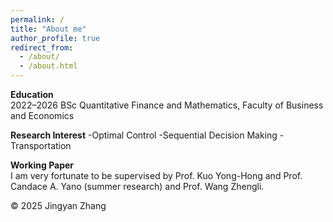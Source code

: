 ```yaml
---
permalink: /
title: "About me"
author_profile: true
redirect_from: 
  - /about/
  - /about.html
---
```


**Education**  
2022–2026 BSc Quantitative Finance and Mathematics, Faculty of Business and Economics

**Research Interest**
-Optimal Control
-Sequential Decision Making
-Transportation

**Working Paper**  
I am very fortunate to be supervised by Prof. Kuo Yong-Hong and Prof. Candace A. Yano (summer research) and Prof. Wang Zhengli.


<footer>
    <p>© 2025 Jingyan Zhang</p>
    <script type="text/javascript" id="mapmyvisitors" src="https://mapmyvisitors.com/map.js?cl=ffffff&w=300&t=tt&d=PJGHYl0CjG8zHjiAFTQLa532eEU8r_LnrpEwdBUvHA8&co=2d78ad&cmo=3acc3a&cmn=ff5353&ct=ffffff"></script>
</footer>
